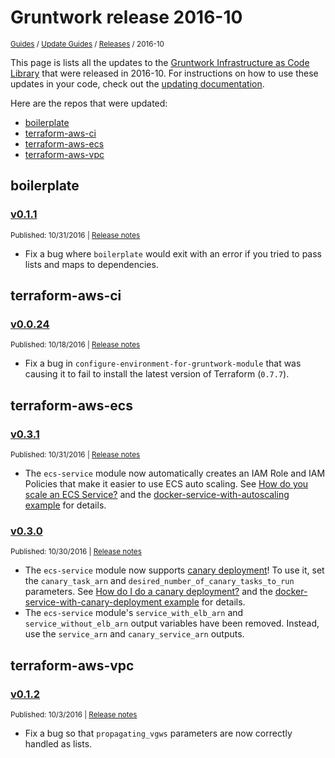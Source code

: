 
# Gruntwork release 2016-10

<p style={{marginTop: "-25px"}}><small><a href="/guides">Guides</a> / <a href="/guides/stay-up-to-date">Update Guides</a> / <a href="/guides/stay-up-to-date/releases">Releases</a> / 2016-10</small></p>

This page is lists all the updates to the [Gruntwork Infrastructure as Code 
Library](https://gruntwork.io/infrastructure-as-code-library/) that were released in 2016-10. For instructions 
on how to use these updates in your code, check out the [updating 
documentation](/guides/working-with-code/using-modules#updating).

Here are the repos that were updated:

- [boilerplate](#boilerplate)
- [terraform-aws-ci](#terraform-aws-ci)
- [terraform-aws-ecs](#terraform-aws-ecs)
- [terraform-aws-vpc](#terraform-aws-vpc)


## boilerplate


### [v0.1.1](https://github.com/gruntwork-io/boilerplate/releases/tag/v0.1.1)

<p style={{marginTop: "-20px", marginBottom: "10px"}}>
  <small>Published: 10/31/2016 | <a href="https://github.com/gruntwork-io/boilerplate/releases/tag/v0.1.1">Release notes</a></small>
</p>

<div style={{"overflow":"hidden","textOverflow":"ellipsis","display":"-webkit-box","WebkitLineClamp":10,"lineClamp":10,"WebkitBoxOrient":"vertical"}}>

  - Fix a bug where `boilerplate` would exit with an error if you tried to pass lists and maps to dependencies.


</div>



## terraform-aws-ci


### [v0.0.24](https://github.com/gruntwork-io/terraform-aws-ci/releases/tag/v0.0.24)

<p style={{marginTop: "-20px", marginBottom: "10px"}}>
  <small>Published: 10/18/2016 | <a href="https://github.com/gruntwork-io/terraform-aws-ci/releases/tag/v0.0.24">Release notes</a></small>
</p>

<div style={{"overflow":"hidden","textOverflow":"ellipsis","display":"-webkit-box","WebkitLineClamp":10,"lineClamp":10,"WebkitBoxOrient":"vertical"}}>

  - Fix a bug in `configure-environment-for-gruntwork-module` that was causing it to fail to install the latest version of Terraform (`0.7.7`).


</div>



## terraform-aws-ecs


### [v0.3.1](https://github.com/gruntwork-io/terraform-aws-ecs/releases/tag/v0.3.1)

<p style={{marginTop: "-20px", marginBottom: "10px"}}>
  <small>Published: 10/31/2016 | <a href="https://github.com/gruntwork-io/terraform-aws-ecs/releases/tag/v0.3.1">Release notes</a></small>
</p>

<div style={{"overflow":"hidden","textOverflow":"ellipsis","display":"-webkit-box","WebkitLineClamp":10,"lineClamp":10,"WebkitBoxOrient":"vertical"}}>

  - The `ecs-service` module now automatically creates an IAM Role and IAM Policies that make it easier to use ECS auto scaling. See [How do you scale an ECS Service?](https://github.com/gruntwork-io/module-ecs/tree/master/modules/ecs-service#how-do-you-scale-an-ecs-service) and the [docker-service-with-autoscaling example](https://github.com/gruntwork-io/module-ecs/tree/master/examples/docker-service-with-autoscaling) for details.


</div>


### [v0.3.0](https://github.com/gruntwork-io/terraform-aws-ecs/releases/tag/v0.3.0)

<p style={{marginTop: "-20px", marginBottom: "10px"}}>
  <small>Published: 10/30/2016 | <a href="https://github.com/gruntwork-io/terraform-aws-ecs/releases/tag/v0.3.0">Release notes</a></small>
</p>

<div style={{"overflow":"hidden","textOverflow":"ellipsis","display":"-webkit-box","WebkitLineClamp":10,"lineClamp":10,"WebkitBoxOrient":"vertical"}}>

  - The `ecs-service` module now supports [canary deployment](http://martinfowler.com/bliki/CanaryRelease.html)! To use it, set the `canary_task_arn`  and `desired_number_of_canary_tasks_to_run` parameters. See [How do I do a canary deployment?](https://github.com/gruntwork-io/module-ecs/tree/master/modules/ecs-service#how-do-i-do-a-canary-deployment) and the [docker-service-with-canary-deployment example](https://github.com/gruntwork-io/module-ecs/tree/master/examples/docker-service-with-canary-deployment) for details.
- The `ecs-service` module's `service_with_elb_arn` and `service_without_elb_arn` output variables have been removed. Instead, use the `service_arn` and `canary_service_arn` outputs.


</div>



## terraform-aws-vpc


### [v0.1.2](https://github.com/gruntwork-io/terraform-aws-vpc/releases/tag/v0.1.2)

<p style={{marginTop: "-20px", marginBottom: "10px"}}>
  <small>Published: 10/3/2016 | <a href="https://github.com/gruntwork-io/terraform-aws-vpc/releases/tag/v0.1.2">Release notes</a></small>
</p>

<div style={{"overflow":"hidden","textOverflow":"ellipsis","display":"-webkit-box","WebkitLineClamp":10,"lineClamp":10,"WebkitBoxOrient":"vertical"}}>

  - Fix a bug so that `propagating_vgws` parameters are now correctly handled as lists.


</div>




<!-- ##DOCS-SOURCER-START
{
  "sourcePlugin": "releases",
  "hash": "60e0ff41c0d465f029d2785b95b96935"
}
##DOCS-SOURCER-END -->
